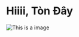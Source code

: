 # __****Hiiii, Tòn Đây****__
![This is a image](https://s3.getstickerpack.com/storage/uploads/sticker-pack/genshin-kaedehara-kazuha/sticker_3.png?28e474d848e86289b39eb23d788b98ac)


